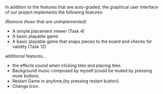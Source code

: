 In addition to the features that are auto-graded, the graphical user interface
of our project implements the following features:

*(Remove those that are unimplemented)*

 - A simple placement viewer (Task 4)
 - A basic playable game
 - A basic playable game that snaps pieces to the board and checks for validity (Task 12)

additional features...
 - the effects sound when clicking tiles and placing tiles.
 - Background music composed by myself.(could be muted by pressing mute button).
 - Restart Game in anytime,(by pressing restart button).
 - Change Icon.
